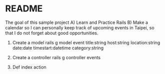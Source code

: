 # README

The goal of this sample project
A) Learn and Practice Rails
B) Make a calendar so I can personally keep track of upcoming events in Taipei, so that I do not forget about good opportunities.

1. Create a model
    rails g model event title:string host:string location:string date:date timestart:datetime category:string

2. Create a controller
    rails g controller events

3. Def index action 
